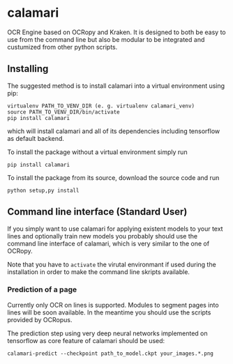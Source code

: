 # calamari
OCR Engine based on OCRopy and Kraken.
It is designed to both be easy to use from the command line but also be modular to be integrated and custumized from other python scripts.

## Installing
The suggested method is to install calamari into a virtual environment using pip:
```
virtualenv PATH_TO_VENV_DIR (e. g. virtualenv calamari_venv)
source PATH_TO_VENV_DIR/bin/activate
pip install calamari
```
which will install calamari and all of its dependencies including tensorflow as default backend.

To install the package without a virtual environment simply run
```
pip install calamari
```

To install the package from its source, download the source code and run
```
python setup,py install
```

## Command line interface (Standard User)
If you simply want to use calamari for applying existent models to your text lines and optionally train new models you probably should use the command line interface of calamari, which is very similar to the one of OCRopy.

Note that you have to `activate` the virutal environmant if used during the installation in order to make the command line skripts available.

### Prediction of a page
Currently only OCR on lines is supported.
Modules to segment pages into lines will be soon available.
In the meantime you should use the scripts provided by OCRopus.

The prediction step using very deep neural networks implemented on tensorflow as core feature of calamari should be used:
```
calamari-predict --checkpoint path_to_model.ckpt your_images.*.png
```

